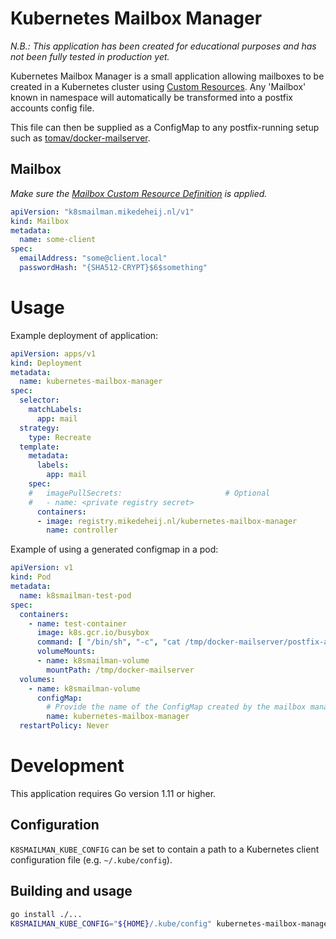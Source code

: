 # Kubernetes Mailbox Manager

_N.B.: This application has been created for educational purposes and has not been fully tested in production yet._

Kubernetes Mailbox Manager is a small application allowing mailboxes to be created in a Kubernetes cluster using [Custom Resources](https://kubernetes.io/docs/concepts/extend-kubernetes/api-extension/custom-resources/).
Any 'Mailbox' known in namespace will automatically be transformed into a postfix accounts config file.

This file can then be supplied as a ConfigMap to any postfix-running setup such as [tomav/docker-mailserver](https://github.com/tomav/docker-mailserver).

## Mailbox

_Make sure the [Mailbox Custom Resource Definition](kubernetes/crd.yaml) is applied._

```yaml
apiVersion: "k8smailman.mikedeheij.nl/v1"
kind: Mailbox
metadata:
  name: some-client
spec:
  emailAddress: "some@client.local"
  passwordHash: "{SHA512-CRYPT}$6$something"
```

# Usage

Example deployment of application:

```yaml
apiVersion: apps/v1
kind: Deployment
metadata:
  name: kubernetes-mailbox-manager
spec:
  selector:
    matchLabels:
      app: mail
  strategy:
    type: Recreate
  template:
    metadata:
      labels:
        app: mail
    spec:
    #   imagePullSecrets:                       # Optional
    #   - name: <private registry secret>
      containers:
      - image: registry.mikedeheij.nl/kubernetes-mailbox-manager
        name: controller
```

Example of using a generated configmap in a pod:

```yaml
apiVersion: v1
kind: Pod
metadata:
  name: k8smailman-test-pod
spec:
  containers:
    - name: test-container
      image: k8s.gcr.io/busybox
      command: [ "/bin/sh", "-c", "cat /tmp/docker-mailserver/postfix-accounts.cf" ]
      volumeMounts:
      - name: k8smailman-volume
        mountPath: /tmp/docker-mailserver
  volumes:
    - name: k8smailman-volume
      configMap:
        # Provide the name of the ConfigMap created by the mailbox manager
        name: kubernetes-mailbox-manager
  restartPolicy: Never
```

# Development

This application requires Go version 1.11 or higher. 

## Configuration

`K8SMAILMAN_KUBE_CONFIG` can be set to contain a path to a Kubernetes client configuration file (e.g. `~/.kube/config`).

## Building and usage

```bash
go install ./...
K8SMAILMAN_KUBE_CONFIG="${HOME}/.kube/config" kubernetes-mailbox-manager
```